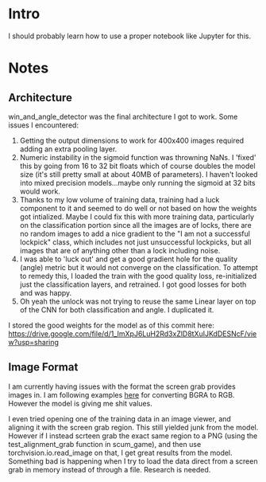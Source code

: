 # Intro
I should probably learn how to use a proper notebook like Jupyter for this.

# Notes

## Architecture
win_and_angle_detector was the final architecture I got to work. Some issues I encountered:

1. Getting the output dimensions to work for 400x400 images required adding an extra pooling layer.
2. Numeric instability in the sigmoid function was throwning NaNs. I 'fixed' this by going from 16 to 32 bit floats which of course doubles the model size (it's still pretty small at about 40MB of parameters). I haven't looked into mixed precision models...maybe only running the sigmoid at 32 bits would work.
3. Thanks to my low volume of training data, training had a luck component to it and seemed to do well or not based on how the weights got intialized. Maybe I could fix this with more training data, particularly on the classification portion since all the images are of locks, there are no random images to add a nice gradient to the "I am not a successful lockpick" class, which includes not just unsuccessful lockpicks, but all images that are of anything other than a lock including noise.
4. I was able to 'luck out' and get a good gradient hole for the quality (angle) metric but it would not converge on the classification. To attempt to remedy this, I loaded the train with the good quality loss, re-initialized just the classification layers, and retrained. I got good losses for both and was happy.
5. Oh yeah the unlock was not trying to reuse the same Linear layer on top of the CNN for both classification and angle. I duplicated it.

I stored the good weights for the model as of this commit here:
https://drive.google.com/file/d/1_ImXpJ6LuH2Rd3xZlD8tXuIJKdDESNcF/view?usp=sharing

## Image Format
I am currently having issues with the format the screen grab provides images in. I am following examples
[here](https://python-mss.readthedocs.io/examples.html) for converting BGRA to RGB. However the model
is giving me shit values.

I even tried opening one of the training data in an image viewer, and aligning it with the screen grab region.
This still yielded junk from the model. However if I instead scrteen grab the exact same region to a PNG
(using the test_alignment_grab function in scum_game), and then use torchvision.io.read_image on that,
I get great results from the model. Something bad is happening when I try to load the data direct from a
screen grab in memory instead of through a file. Research is needed.
